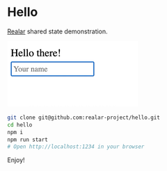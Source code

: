 # Hello

[Realar](https://github.com/betula/realar) shared state demonstration.

<img alt="demo video" src="./video.gif" width="300" height="150">

```bash
git clone git@github.com:realar-project/hello.git
cd hello
npm i
npm run start
# Open http://localhost:1234 in your browser
```

Enjoy!
